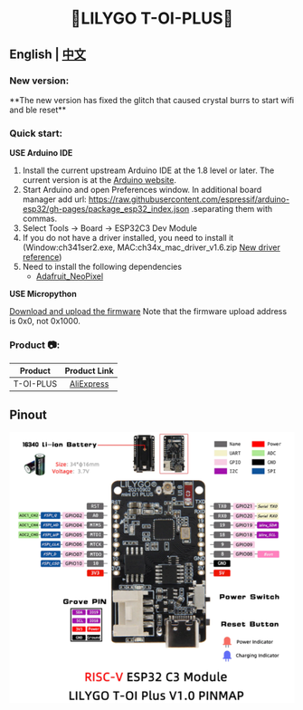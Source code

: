 <h1 align = "center">🌟LILYGO T-OI-PLUS🌟</h1>

## **English | [中文](./README_CN.MD)**

<h3 align = "left">New version:</h3> 
**The new version has fixed the glitch that caused crystal burrs to start wifi and ble reset**

<h3 align = "left">Quick start:</h3>

**USE Arduino IDE**
1. Install the current upstream Arduino IDE at the 1.8 level or later. The current version is at the [Arduino website](http://www.arduino.cc/en/main/software).
2. Start Arduino and open Preferences window. In additional board manager add url: https://raw.githubusercontent.com/espressif/arduino-esp32/gh-pages/package_esp32_index.json .separating them with commas.
3. Select Tools -> Board -> ESP32C3 Dev Module
4. If you do not have a driver installed, you need to install it (Window:ch341ser2.exe, MAC:ch34x_mac_driver_v1.6.zip [New driver reference](https://github.com/LilyGO/LILYGO-T-OI/issues/3#issuecomment-907645945 ))
5. Need to install the following dependencies
     - [Adafruit_NeoPixel](https://github.com/adafruit/Adafruit_NeoPixel)

**USE Micropython**

[Download and upload the firmware](https://micropython.org/download/esp32c3/)
Note that the firmware upload address is 0x0, not 0x1000.



<h3 align = "left">Product 📷:</h3>

|  Product  |                            Product  Link                            |
| :-------: | :-----------------------------------------------------------------: |
| T-OI-PLUS | [AliExpress](https://www.aliexpress.com/item/1005003348936965.html) |

## Pinout

![](image/new_TOI_Plus.png)








